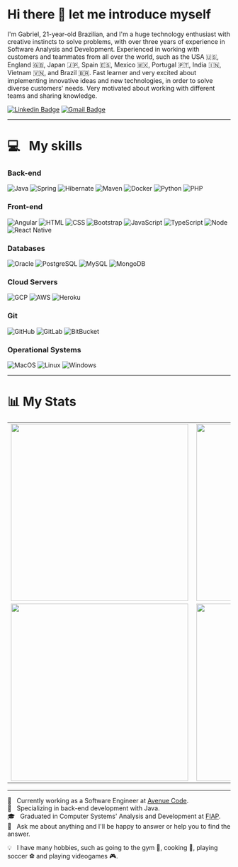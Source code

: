 # Hi there 👋 let me introduce myself

I'm Gabriel, 21-year-old Brazilian, and I'm a huge technology enthusiast with creative instincts to solve problems, with over three years of experience in Software Analysis and Development. Experienced in working with customers and teammates from all over the world, such as the USA 🇺🇸, England 🇬🇧, Japan 🇯🇵, Spain 🇪🇸, Mexico 🇲🇽, Portugal 🇵🇹, India 🇮🇳, Vietnam 🇻🇳, and Brazil 🇧🇷. Fast learner and very excited about implementing innovative ideas and new technologies, in order to solve diverse customers' needs. Very motivated about working with different teams and sharing knowledge.

[![Linkedin Badge](https://img.shields.io/badge/-LinkedIn-0077B5?style=flat&logo=Linkedin&logoColor=white&link=https://www.linkedin.com/in/gabriel-guarido-oliveira/)](https://www.linkedin.com/in/gabriel-guarido-oliveira/) [![Gmail Badge](https://img.shields.io/badge/-Gmail-c5392a?style=flat&logo=Gmail&logoColor=white&link=mailto:gabrielguarido.oliveira@gmail.com)](mailto:gabrielguarido.oliveira@gmail.com)

---

# 💻 &nbsp; My skills
### Back-end
![Java](https://img.shields.io/badge/-Java-ff961f?style=flat&logoColor=white&logo=java) ![Spring](https://img.shields.io/badge/-Spring-00d10d?style=flat&logoColor=white&logo=spring) ![Hibernate](https://img.shields.io/badge/-Hibernate-808080?style=flat&logoColor=white&logo=hibernate) ![Maven](https://img.shields.io/badge/-Maven-ff0000?style=flat&logoColor=orange&logo=apache) ![Docker](https://img.shields.io/badge/-Docker-3385ff?style=flat&logoColor=white&logo=docker) ![Python](https://img.shields.io/badge/-Python-0077B5?style=flat&logoColor=white&logo=python) ![PHP](https://img.shields.io/badge/-Php-19a7ff?style=flat&logoColor=white&logo=php)

### Front-end
![Angular](https://img.shields.io/badge/-Angular-ff0d00?style=flat&logoColor=white&logo=angular) ![HTML](https://img.shields.io/badge/-HTML-ff0d00?style=flat&logoColor=white&logo=html5) ![CSS](https://img.shields.io/badge/-CSS-196eff?style=flat&logoColor=white&logo=css3) ![Bootstrap](https://img.shields.io/badge/-Bootstrap-8c1aff?style=flat&logoColor=white&logo=bootstrap) ![JavaScript](https://img.shields.io/badge/-JavaScript-ffdd19?style=flat&logoColor=white&logo=javascript) ![TypeScript](https://img.shields.io/badge/-TypeScript-19a7ff?style=flat&logoColor=white&logo=typescript) ![Node](https://img.shields.io/badge/-Node.js-00ab0b?style=flat&logoColor=white&logo=node.js) ![React Native](https://img.shields.io/badge/-React%20Native-000000?style=flat&logoColor=white&logo=react)

### Databases
![Oracle](https://img.shields.io/badge/-Oracle-ff0d00?style=flat&logoColor=white&logo=oracle) ![PostgreSQL](https://img.shields.io/badge/-Postgresql-19a7ff?style=flat&logoColor=white&logo=postgresql) ![MySQL](https://img.shields.io/badge/-Mysql-19a7ff?style=flat&logoColor=white&logo=mysql) ![MongoDB](https://img.shields.io/badge/-MongoDB-00d300f?style=flat&logoColor=white&logo=mongodb)

### Cloud Servers
![GCP](https://img.shields.io/badge/-Google%20Cloud-4e84f2?style=flat&logoColor=white&logo=google-cloud) ![AWS](https://img.shields.io/badge/-AWS%20S3-000?style=flat&logoColor=amazon&logo=amazon) ![Heroku](https://img.shields.io/badge/-Heroku-6600ff?style=flat&logoColor=white&logo=heroku)

### Git
![GitHub](https://img.shields.io/badge/-GitHub-000000?style=flat&logoColor=white&logo=github) ![GitLab](https://img.shields.io/badge/-GitLab-ff6c00?style=flat&logoColor=white&logo=gitlab) ![BitBucket](https://img.shields.io/badge/-BitBucket-1962e5?style=flat&logoColor=white&logo=bitbucket)

### Operational Systems
![MacOS](https://img.shields.io/badge/-MacOS-cccccc?style=flat&logoColor=white&logo=apple) ![Linux](https://img.shields.io/badge/-Linux-000000?style=flat&logoColor=yellow&logo=linux) ![Windows](https://img.shields.io/badge/-Windows-0066ff?style=flat&logoColor=white&logo=windows)

---

# 📊 My Stats
<center>
  <table>
    <tr>
        <td><img width="400px" align="left" src="https://github-readme-stats.vercel.app/api/top-langs/?username=gabrielguarido&hide=html&layout=compact&theme=dracula" /></td>
        <td><img width="400px" align="left" src="https://github-readme-stats.vercel.app/api?username=gabrielguarido&theme=dracula" /></td>
    </tr>
      <tr>
        <td><img width="400px" align="left" src="https://github-readme-stats.vercel.app/api/pin/?username=gabrielguarido&repo=AlgamoneyAPI&theme=dracula" /></td>
        <td><img width="400px" align="left" src="https://github-readme-stats.vercel.app/api/pin/?username=gabrielguarido&repo=algafood-api&theme=dracula" /></td>
    </tr>  
  </table>
</center>

---

💼 &nbsp; Currently working as a Software Engineer at [Avenue Code](https://www.avenuecode.com/). <br/>
🚀 &nbsp; Specializing in back-end development with Java. <br/>
🎓 &nbsp; Graduated in Computer Systems' Analysis and Development at [FIAP](https://www.fiap.com.br/). <br/>
💬 &nbsp; Ask me about anything and I'll be happy to answer or help you to find the answer. <br/>

💡 &nbsp; I have many hobbies, such as going to the gym 💪, cooking 🍪, playing soccer ⚽ and playing videogames 🎮.
